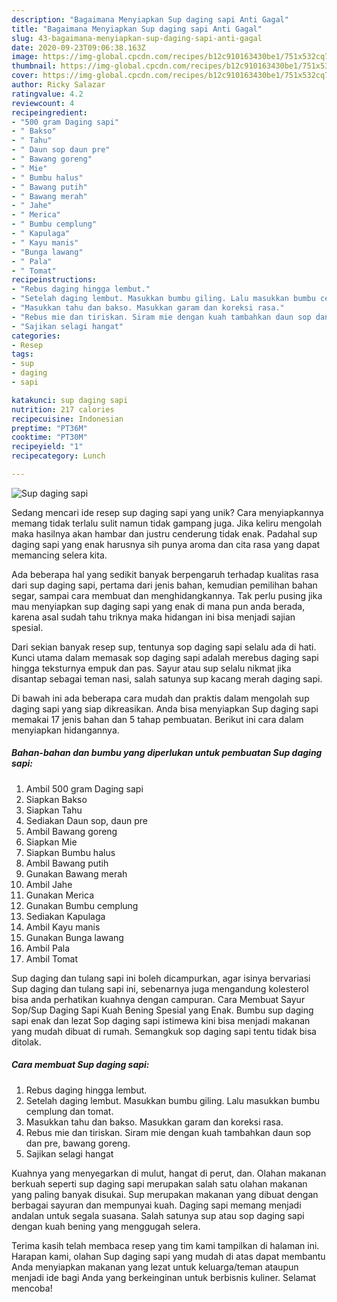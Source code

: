 ```yaml
---
description: "Bagaimana Menyiapkan Sup daging sapi Anti Gagal"
title: "Bagaimana Menyiapkan Sup daging sapi Anti Gagal"
slug: 43-bagaimana-menyiapkan-sup-daging-sapi-anti-gagal
date: 2020-09-23T09:06:38.163Z
image: https://img-global.cpcdn.com/recipes/b12c910163430be1/751x532cq70/sup-daging-sapi-foto-resep-utama.jpg
thumbnail: https://img-global.cpcdn.com/recipes/b12c910163430be1/751x532cq70/sup-daging-sapi-foto-resep-utama.jpg
cover: https://img-global.cpcdn.com/recipes/b12c910163430be1/751x532cq70/sup-daging-sapi-foto-resep-utama.jpg
author: Ricky Salazar
ratingvalue: 4.2
reviewcount: 4
recipeingredient:
- "500 gram Daging sapi"
- " Bakso"
- " Tahu"
- " Daun sop daun pre"
- " Bawang goreng"
- " Mie"
- " Bumbu halus"
- " Bawang putih"
- " Bawang merah"
- " Jahe"
- " Merica"
- " Bumbu cemplung"
- " Kapulaga"
- " Kayu manis"
- "Bunga lawang"
- " Pala"
- " Tomat"
recipeinstructions:
- "Rebus daging hingga lembut."
- "Setelah daging lembut. Masukkan bumbu giling. Lalu masukkan bumbu cemplung dan tomat."
- "Masukkan tahu dan bakso. Masukkan garam dan koreksi rasa."
- "Rebus mie dan tiriskan. Siram mie dengan kuah tambahkan daun sop dan pre, bawang goreng."
- "Sajikan selagi hangat"
categories:
- Resep
tags:
- sup
- daging
- sapi

katakunci: sup daging sapi 
nutrition: 217 calories
recipecuisine: Indonesian
preptime: "PT36M"
cooktime: "PT30M"
recipeyield: "1"
recipecategory: Lunch

---
```



![Sup daging sapi](https://img-global.cpcdn.com/recipes/b12c910163430be1/751x532cq70/sup-daging-sapi-foto-resep-utama.jpg)

Sedang mencari ide resep sup daging sapi yang unik? Cara menyiapkannya memang tidak terlalu sulit namun tidak gampang juga. Jika keliru mengolah maka hasilnya akan hambar dan justru cenderung tidak enak. Padahal sup daging sapi yang enak harusnya sih punya aroma dan cita rasa yang dapat memancing selera kita.

Ada beberapa hal yang sedikit banyak berpengaruh terhadap kualitas rasa dari sup daging sapi, pertama dari jenis bahan, kemudian pemilihan bahan segar, sampai cara membuat dan menghidangkannya. Tak perlu pusing jika mau menyiapkan sup daging sapi yang enak di mana pun anda berada, karena asal sudah tahu triknya maka hidangan ini bisa menjadi sajian spesial.

Dari sekian banyak resep sup, tentunya sop daging sapi selalu ada di hati. Kunci utama dalam memasak sop daging sapi adalah merebus daging sapi hingga teksturnya empuk dan pas. Sayur atau sup selalu nikmat jika disantap sebagai teman nasi, salah satunya sup kacang merah daging sapi.


Di bawah ini ada beberapa cara mudah dan praktis dalam mengolah sup daging sapi yang siap dikreasikan. Anda bisa menyiapkan Sup daging sapi memakai 17 jenis bahan dan 5 tahap pembuatan. Berikut ini cara dalam menyiapkan hidangannya.

<!--inarticleads1-->

##### Bahan-bahan dan bumbu yang diperlukan untuk pembuatan Sup daging sapi:

1. Ambil 500 gram Daging sapi
1. Siapkan  Bakso
1. Siapkan  Tahu
1. Sediakan  Daun sop, daun pre
1. Ambil  Bawang goreng
1. Siapkan  Mie
1. Siapkan  Bumbu halus
1. Ambil  Bawang putih
1. Gunakan  Bawang merah
1. Ambil  Jahe
1. Gunakan  Merica
1. Gunakan  Bumbu cemplung
1. Sediakan  Kapulaga
1. Ambil  Kayu manis
1. Gunakan Bunga lawang
1. Ambil  Pala
1. Ambil  Tomat


Sup daging dan tulang sapi ini boleh dicampurkan, agar isinya bervariasi Sup daging dan tulang sapi ini, sebenarnya juga mengandung kolesterol bisa anda perhatikan kuahnya dengan campuran. Cara Membuat Sayur Sop/Sup Daging Sapi Kuah Bening Spesial yang Enak. Bumbu sup daging sapi enak dan lezat  Sop daging sapi istimewa kini bisa menjadi makanan yang mudah dibuat di rumah. Semangkuk sop daging sapi tentu tidak bisa ditolak. 

<!--inarticleads2-->

##### Cara membuat Sup daging sapi:

1. Rebus daging hingga lembut.
1. Setelah daging lembut. Masukkan bumbu giling. Lalu masukkan bumbu cemplung dan tomat.
1. Masukkan tahu dan bakso. Masukkan garam dan koreksi rasa.
1. Rebus mie dan tiriskan. Siram mie dengan kuah tambahkan daun sop dan pre, bawang goreng.
1. Sajikan selagi hangat


Kuahnya yang menyegarkan di mulut, hangat di perut, dan. Olahan makanan berkuah seperti sup daging sapi merupakan salah satu olahan makanan yang paling banyak disukai. Sup merupakan makanan yang dibuat dengan berbagai sayuran dan mempunyai kuah. Daging sapi memang menjadi andalan untuk segala suasana. Salah satunya sup atau sop daging sapi dengan kuah bening yang menggugah selera. 

Terima kasih telah membaca resep yang tim kami tampilkan di halaman ini. Harapan kami, olahan Sup daging sapi yang mudah di atas dapat membantu Anda menyiapkan makanan yang lezat untuk keluarga/teman ataupun menjadi ide bagi Anda yang berkeinginan untuk berbisnis kuliner. Selamat mencoba!
